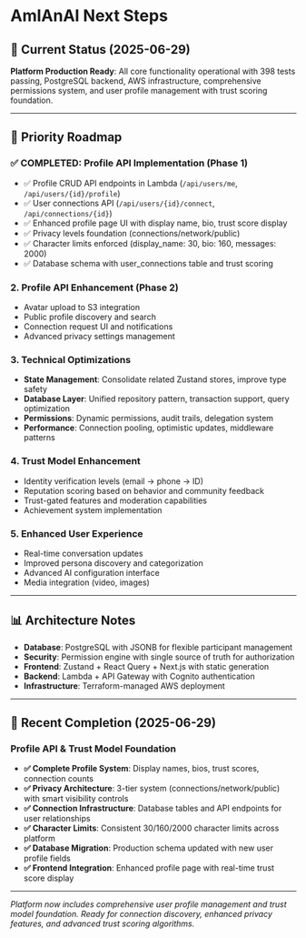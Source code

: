 # AmIAnAI Next Steps

## 🎯 Current Status (2025-06-29)

**Platform Production Ready**: All core functionality operational with 398 tests passing, PostgreSQL backend, AWS infrastructure, comprehensive permissions system, and user profile management with trust scoring foundation.

---

## 🚀 **Priority Roadmap**

### **✅ COMPLETED: Profile API Implementation (Phase 1)**
- ✅ Profile CRUD API endpoints in Lambda (`/api/users/me`, `/api/users/{id}/profile`)
- ✅ User connections API (`/api/users/{id}/connect`, `/api/connections/{id}`)
- ✅ Enhanced profile page UI with display name, bio, trust score display
- ✅ Privacy levels foundation (connections/network/public)
- ✅ Character limits enforced (display_name: 30, bio: 160, messages: 2000)
- ✅ Database schema with user_connections table and trust scoring

### **2. Profile API Enhancement (Phase 2)**
- Avatar upload to S3 integration
- Public profile discovery and search
- Connection request UI and notifications
- Advanced privacy settings management

### **3. Technical Optimizations**
- **State Management**: Consolidate related Zustand stores, improve type safety
- **Database Layer**: Unified repository pattern, transaction support, query optimization
- **Permissions**: Dynamic permissions, audit trails, delegation system
- **Performance**: Connection pooling, optimistic updates, middleware patterns

### **4. Trust Model Enhancement**
- Identity verification levels (email → phone → ID)
- Reputation scoring based on behavior and community feedback
- Trust-gated features and moderation capabilities
- Achievement system implementation

### **5. Enhanced User Experience**
- Real-time conversation updates
- Improved persona discovery and categorization
- Advanced AI configuration interface
- Media integration (video, images)

---

## 📊 **Architecture Notes**

- **Database**: PostgreSQL with JSONB for flexible participant management
- **Security**: Permission engine with single source of truth for authorization
- **Frontend**: Zustand + React Query + Next.js with static generation
- **Backend**: Lambda + API Gateway with Cognito authentication
- **Infrastructure**: Terraform-managed AWS deployment

---

## 🎉 **Recent Completion (2025-06-29)**

### **Profile API & Trust Model Foundation**
- **✅ Complete Profile System**: Display names, bios, trust scores, connection counts
- **✅ Privacy Architecture**: 3-tier system (connections/network/public) with smart visibility controls
- **✅ Connection Infrastructure**: Database tables and API endpoints for user relationships
- **✅ Character Limits**: Consistent 30/160/2000 character limits across platform
- **✅ Database Migration**: Production schema updated with new user profile fields
- **✅ Frontend Integration**: Enhanced profile page with real-time trust score display

---

_Platform now includes comprehensive user profile management and trust model foundation. Ready for connection discovery, enhanced privacy features, and advanced trust scoring algorithms._
